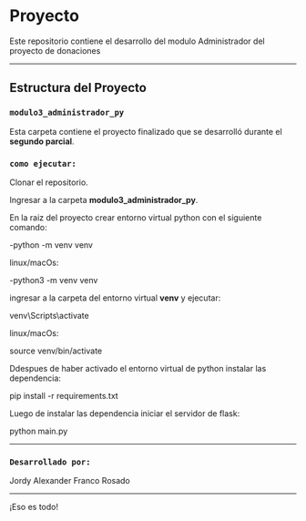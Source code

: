 # Proyecto

Este repositorio contiene el desarrollo del modulo Administrador del proyecto de donaciones

---

## Estructura del Proyecto

### `modulo3_administrador_py`

Esta carpeta contiene el proyecto finalizado que se desarrolló durante el **segundo parcial**.

### `como ejecutar:`

Clonar el repositorio.


Ingresar a la carpeta **modulo3_administrador_py**.


En la raiz del proyecto crear entorno virtual python con el siguiente comando:


-python -m venv venv


linux/macOs:


-python3 -m venv venv


ingresar a la carpeta del entorno virtual  **venv** y ejecutar:


venv\Scripts\activate


linux/macOs:


source venv/bin/activate


Ddespues de haber activado el entorno virtual de python instalar las dependencia:


pip install -r requirements.txt


Luego de instalar las dependencia iniciar el servidor de flask:


python main.py


---

### `Desarrollado por: `


Jordy Alexander Franco Rosado

---

¡Eso es todo!
